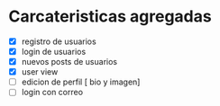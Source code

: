 
# Carcateristicas agregadas

- [x] registro de usuarios
- [x] login de usuarios
- [x] nuevos posts de usuarios
- [x] user view
- [ ] edicion de perfil [ bio y imagen]
- [ ] login con correo